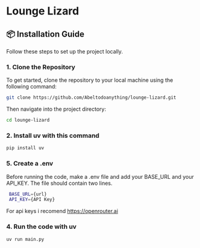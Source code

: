 # Lounge Lizard

## 📦 Installation Guide

Follow these steps to set up the project locally.

### 1. Clone the Repository

To get started, clone the repository to your local machine using the following command:
```bash
git clone https://github.com/Abeltodoanything/lounge-lizard.git 
```
Then navigate into the project directory:
```bash
cd lounge-lizard
```
### 2. Install uv with this command

```bash
pip install uv
```
### 5. Create a .env
Before running the code, make a .env file and add your BASE_URL and your API_KEY. The file should contain two lines.
```bash
 BASE_URL={url}
 API_KEY={API Key}
 ```
For api keys i recomend https://openrouter.ai

### 4. Run the code with uv
```bash
uv run main.py
```
